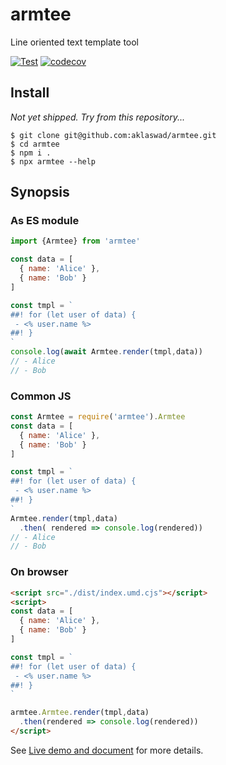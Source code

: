 # armtee

Line oriented text template tool

[![Test](https://github.com/aklaswad/armtee/actions/workflows/test.yml/badge.svg)](https://github.com/aklaswad/armtee/actions/workflows/test.yml) [![codecov](https://codecov.io/gh/aklaswad/armtee/branch/main/graph/badge.svg?token=BL9RBPRG8N)](https://codecov.io/gh/aklaswad/armtee)


## Install
_Not yet shipped. Try from this repository..._

```
$ git clone git@github.com:aklaswad/armtee.git
$ cd armtee
$ npm i .
$ npx armtee --help
```

## Synopsis

### As ES module

```javascript
import {Armtee} from 'armtee'

const data = [
  { name: 'Alice' },
  { name: 'Bob' }
]

const tmpl = `
##! for (let user of data) {
 - <% user.name %>
##! }
`
console.log(await Armtee.render(tmpl,data))
// - Alice
// - Bob
```

### Common JS

```javascript
const Armtee = require('armtee').Armtee
const data = [
  { name: 'Alice' },
  { name: 'Bob' }
]

const tmpl = `
##! for (let user of data) {
 - <% user.name %>
##! }
`
Armtee.render(tmpl,data)
  .then( rendered => console.log(rendered))
// - Alice
// - Bob
```

### On browser

```html
<script src="./dist/index.umd.cjs"></script>
<script>
const data = [
  { name: 'Alice' },
  { name: 'Bob' }
]

const tmpl = `
##! for (let user of data) {
 - <% user.name %>
##! }
`

armtee.Armtee.render(tmpl,data)
  .then(rendered => console.log(rendered))
</script>
```

See [Live demo and document](https://aklaswad.github.io/armtee/) for more details.

